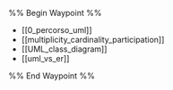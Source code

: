 %% Begin Waypoint %%
- [[0_percorso_uml]]
- [[multiplicity_cardinality_participation]]
- [[UML_class_diagram]]
- [[uml_vs_er]]

%% End Waypoint %%
